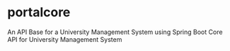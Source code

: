 # portalcore
An API Base for a University Management System using Spring Boot
Core API for University Management System
